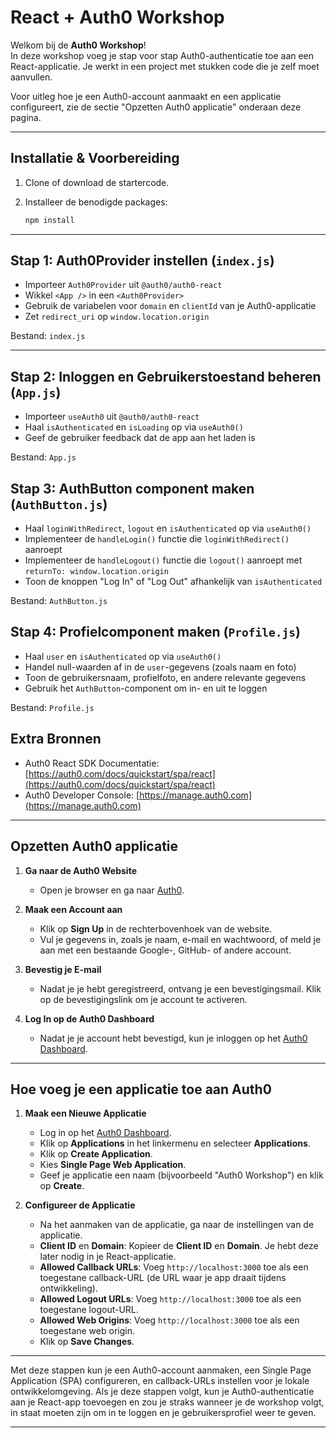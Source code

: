 # React + Auth0 Workshop

Welkom bij de **Auth0 Workshop**!  
In deze workshop voeg je stap voor stap Auth0-authenticatie toe aan een React-applicatie. Je werkt in een project met stukken code die je zelf moet aanvullen.

Voor uitleg hoe je een Auth0-account aanmaakt en een applicatie configureert, zie de sectie "Opzetten Auth0 applicatie" onderaan deze pagina.

---

## Installatie & Voorbereiding

1. Clone of download de startercode.
2. Installeer de benodigde packages:

   ```bash
   npm install
   ```
---

## Stap 1: Auth0Provider instellen (`index.js`)

- Importeer `Auth0Provider` uit `@auth0/auth0-react`
- Wikkel `<App />` in een `<Auth0Provider>`
- Gebruik de variabelen voor `domain` en `clientId` van je Auth0-applicatie
- Zet `redirect_uri` op `window.location.origin`

Bestand: `index.js`


---

## Stap 2: Inloggen en Gebruikerstoestand beheren (`App.js`)

- Importeer `useAuth0` uit `@auth0/auth0-react`
- Haal `isAuthenticated` en `isLoading` op via `useAuth0()`
- Geef de gebruiker feedback dat de app aan het laden is

Bestand: `App.js`


## Stap 3: AuthButton component maken (`AuthButton.js`)

- Haal `loginWithRedirect`, `logout` en `isAuthenticated` op via `useAuth0()`
- Implementeer de `handleLogin()` functie die `loginWithRedirect()` aanroept
- Implementeer de `handleLogout()` functie die `logout()` aanroept met `returnTo: window.location.origin`
- Toon de knoppen "Log In" of "Log Out" afhankelijk van `isAuthenticated`

Bestand: `AuthButton.js`


## Stap 4: Profielcomponent maken (`Profile.js`)

- Haal `user` en `isAuthenticated` op via `useAuth0()`
- Handel null-waarden af in de `user`-gegevens (zoals naam en foto)
- Toon de gebruikersnaam, profielfoto, en andere relevante gegevens
- Gebruik het `AuthButton`-component om in- en uit te loggen

Bestand: `Profile.js`

## Extra Bronnen

- Auth0 React SDK Documentatie: [https://auth0.com/docs/quickstart/spa/react](https://auth0.com/docs/quickstart/spa/react)
- Auth0 Developer Console: [https://manage.auth0.com](https://manage.auth0.com)

---

## Opzetten Auth0 applicatie

1. **Ga naar de Auth0 Website**
   - Open je browser en ga naar [Auth0](https://auth0.com/).

2. **Maak een Account aan**
   - Klik op **Sign Up** in de rechterbovenhoek van de website.
   - Vul je gegevens in, zoals je naam, e-mail en wachtwoord, of meld je aan met een bestaande Google-, GitHub- of andere account.

3. **Bevestig je E-mail**
   - Nadat je je hebt geregistreerd, ontvang je een bevestigingsmail. Klik op de bevestigingslink om je account te activeren.

4. **Log In op de Auth0 Dashboard**
   - Nadat je je account hebt bevestigd, kun je inloggen op het [Auth0 Dashboard](https://manage.auth0.com/).

---

## Hoe voeg je een applicatie toe aan Auth0

1. **Maak een Nieuwe Applicatie**
   - Log in op het [Auth0 Dashboard](https://manage.auth0.com/).
   - Klik op **Applications** in het linkermenu en selecteer **Applications**.
   - Klik op **Create Application**.
   - Kies **Single Page Web Application**.
   - Geef je applicatie een naam (bijvoorbeeld "Auth0 Workshop") en klik op **Create**.

2. **Configureer de Applicatie**
   - Na het aanmaken van de applicatie, ga naar de instellingen van de applicatie.
   - **Client ID** en **Domain**: Kopieer de **Client ID** en **Domain**. Je hebt deze later nodig in je React-applicatie.
   - **Allowed Callback URLs**: Voeg `http://localhost:3000` toe als een toegestane callback-URL (de URL waar je app draait tijdens ontwikkeling).
   - **Allowed Logout URLs**: Voeg `http://localhost:3000` toe als een toegestane logout-URL.
   - **Allowed Web Origins**: Voeg `http://localhost:3000` toe als een toegestane web origin.
   - Klik op **Save Changes**.

---

Met deze stappen kun je een Auth0-account aanmaken, een Single Page Application (SPA) configureren, en callback-URLs instellen voor je lokale ontwikkelomgeving. Als je deze stappen volgt, kun je Auth0-authenticatie aan je React-app toevoegen en zou je straks wanneer je de workshop volgt, in staat moeten zijn om in te loggen en je gebruikersprofiel weer te geven.

---
